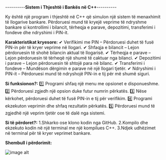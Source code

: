   ----------__Sistem i Thjeshtë i Bankës në C++__----------

  Ky është një program i thjeshtë në C++ që simulon një sistem të menaxhimit të llogarive bankare.
  Përdoruesi mund të kryejë veprime të ndryshme bankare si kontrollimi i bilancit, tërheqja e parave, depozitimi, transferimi i fondeve dhe ndryshimi i PIN-it.

  __Karakteristikat kryesore:__
✔ Verifikimi me PIN – Përdoruesi duhet të fusë PIN-in për të kryer veprime në llogari.
✔ Shfaqja e bilancit – Lejon përdoruesin të shohë bilancin aktual të llogarisë.
✔ Tërheqja e parave – Lejon përdoruesin të tërheqë një shumë të caktuar nga bilanci.
✔ Depozitimi i parave – Lejon përdoruesin të shtojë para në bilanc.
✔ Transferimi i fondeve – Mundëson dërgimin e parave në një llogari tjetër.
✔ Ndryshimi i PIN-it – Përdoruesi mund të ndryshojë PIN-in e tij për më shumë siguri.

  __Si funksionon?:__
1️⃣ Programi shfaq një menu me opsionet e disponueshme.
2️⃣ Përdoruesi zgjedh një opsion duke futur numrin përkatës.
3️⃣ Nëse kërkohet, përdoruesi duhet të fusë PIN-in e tij për verifikim.
4️⃣ Programi ekzekuton veprimin dhe shfaq rezultatin përkatës.
5️⃣ Përdoruesi mund të zgjedhë një veprim tjetër ose të dalë nga sistemi.

  __Si të përdoret?:__
1.Shkarko ose klono kodin nga GitHub.
2.Kompilo dhe ekzekuto kodin në një terminal me një kompilues C++.
3.Ndjek udhëzimet në terminal për të kryer veprimet bankare.

  __Shembull i përdorimit:__
  
  ![image alt](https://github.com/artrittup/VeglaBazeProjekt/blob/31725b14482db4586ca33948998255692a834967/shembull_funksioni1.png)
